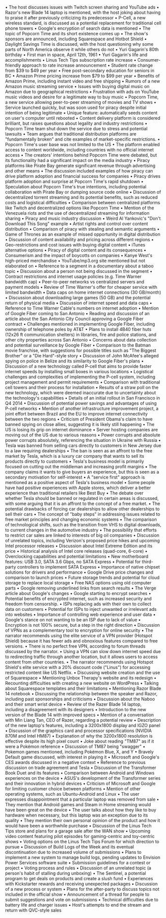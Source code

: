 • The host discusses issues with Twitch screen sharing and YouTube ads
• Razor's new Blade 14 laptop is mentioned, with the host joking about having to praise it after previously criticizing its predecessor
• P-Cell, a new wireless standard, is discussed as a potential replacement for traditional cell phone towers
• Google's encryption of search data is mentioned
• The topic of Popcorn Time and its short existence comes up
• The show's sponsors are announced, including Squarespace and Hotbot Shield
• Daylight Savings Time is discussed, with the host questioning why some parts of North America observe it while others do not
• Yuri Gagarin's 80th birthday
• First man in space, April 12th, 1961
• Yuri Gagarin's life and accomplishments
• Linus Tech Tips subscription rate increase
• Consumer-friendly approach to rate increase announcement
• Student rate change from $39 to $49 per year
• Free post-secondary education for seniors in BC
• Amazon Prime pricing increase from $79 to $99 per year
• Benefits of Amazon Prime, including instant video and free shipping
• Rumors of a new Amazon music streaming service
• Issues with buying digital music on Amazon due to geographical restrictions
• Frustration with ads on YouTube music videos and desire for a legitimate way to buy music
• Popcorn Time, a new service allowing peer-to-peer streaming of movies and TV shows
• Service launched quickly, but was soon used for piracy despite initial intention of being legitimate
• Unique feature: automatically seeds content on user's computer until rebooted
• Content delivery platform is considered brilliant, but raises questions about legality and industry restrictions
• Popcorn Time team shut down the service due to stress and potential lawsuits
• Team argues that traditional distribution platforms are "fundamentally broken" and cite examples of market-specific restrictions.
• Popcorn Time's user base was not limited to the US
• The platform enabled access to content worldwide, including countries with no official internet access
• The creators' intentions behind Popcorn Time were debated, but its functionality had a significant impact on the media industry
• Piracy platforms like Pirate Bay generate significant revenue through advertising and other means
• The discussion included examples of how piracy can drive platform adoption and financial success for companies
• Piracy drives platform adoption and surprise at Popcorn Time's rapid shutdown
• Speculation about Popcorn Time's true intentions, including potential collaboration with Pirate Bay or dumping source code online
• Discussion of decentralized torrent streaming and its potential benefits, such as reduced costs and logistical difficulties
• Comparison between centralized platforms like Twitch and decentralized options like Popcorn Time
• Mention of the Venezuela riots and the use of decentralized streaming for information sharing
• Piracy and music industry discussion
• Weird Al Yankovic's "Don't Download This Song" example
• Artist rights and control over content distribution
• Comparison of piracy with stealing and semantic arguments
• Game of Thrones as an example of missed opportunity in digital distribution
• Discussion of content availability and pricing across different regions
• Geo-restrictions and cost issues with buying digital content
• iTunes alternative options
• Piracy of digital content and its consequences
• Consumerism and the impact of boycotts on companies
• Kanye West's high-priced merchandise
• YouTube/mp3.org site mentioned but not elaborated on
• Reference to a segment in a documentary about a taboo topic
• Discussion about a person not being discussed in the segment
• Contract restrictions and internet usage policies (e.g. Time Warner bandwidth cap)
• Peer-to-peer networks vs centralized servers and payment models
• Review of Time Warner's offer for cheaper service with limited bandwidth
• Data caps on home internet connections (30 GB/month)
• Discussion about downloading large games (50 GB) and the potential return of physical media
• Discussion of internet speed and data caps
• Reference to Time Warner Cable's numbers on internet adoption
• Mention of Google Fiber coming to San Antonio
• Reading and discussion of an article about the San Antonio City Council approving a Google Fiber contract
• Challenges mentioned in implementing Google Fiber, including ownership of telephone poles by AT&T
• Plans to install 4B40 fiber huts (12x26 ft communication shelters) in libraries, fire and police stations, and other city properties across San Antonio
• Concerns about data collection and potential surveillance by Google Fiber
• Comparison to the Batman movie franchise, with suggestions for possible titles such as "The Biggest Brother" or a "Die Hard"-style story
• Discussion of John McAfee's alleged spying on police in Belize and its similarity to Google Fiber's plans
• Discussion of a new technology called P-cell that aims to provide faster internet speeds by installing small boxes in various locations
• Logistical challenges and complexities of implementing the P-cell system, including project management and permit requirements
• Comparison with traditional cell towers and their process for installation
• Results of a straw poll on the new technology, which were deemed inaccurate due to uncertainty about the technology's capabilities
• Details of an initial rollout in San Francisco in Q4 2014
• Discussion of potential power savings and advantages of using P-cell networks
• Mention of another infrastructure improvement project, a joint effort between Brazil and the EU to improve internet connectivity between the two regions
• Criticism of President Obama's claim to have banned spying on close allies, suggesting it is likely still happening
• The US is losing its grip on internet dominance
• Server hosting companies are moving out of the US due to various reasons
• Power corrupts and absolute power corrupts absolutely, referencing the situation in Ukraine with Russia
• Tesla was banned from selling cars directly to customers in New Jersey due to a law requiring dealerships
• The ban is seen as an affront to the free market by Tesla, which is a luxury car company that wants to sell its products directly to customers
• Tesla's business model is primarily focused on cutting out the middleman and increasing profit margins
• The company claims it wants to give buyers an experience, but this is seen as a secondary motivation for self-interest
• A "service first" approach is mentioned as a positive aspect of Tesla's business model
• Some people have had positive experiences with Apple stores, which deliver a better experience than traditional retailers like Best Buy
• The debate over whether Tesla should be banned or regulated in certain areas is discussed, with some arguing that it is an affront to the concept of a free market.
• The potential drawbacks of forcing car dealerships to allow other dealerships to sell their cars
• The concept of "baby steps" in addressing issues related to free market principles and changing economic systems
• The comparison of technological shifts, such as the transition from VHS to digital downloads, to current changes in the automotive industry
• The possibility that efforts to restrict car sales are linked to interests of big oil companies
• Discussion of unrelated topics, including Verizon's proposed price hikes and upcoming Intel processor releases
• Discussion about Intel Extreme Edition and its price
• Historical analysis of Intel core releases (quad-core, 6-core)
• Overclocking capabilities and potential limitations
• New motherboard features: USB 3.0, SATA 3.6 Gbps, no SATA Express
• Potential for third-party controllers to implement SATA Express
• Importance of native chipset solutions for drivers and performance
• Google Drive price changes and comparison to launch prices
• Future storage trends and potential for cloud storage to replace local storage
• Free NAS options using old computer parts
• Google removing underlined links from search results
• The Verge article about Google's changes
• Google starting to encrypt searches
• Potential benefits of encrypted internet, such as increased security and freedom from censorship.
• ISPs replacing ads with their own to collect data on customers
• Potential for ISPs to inject unwanted or irrelevant ads into websites
• Importance of controlling web experience and user data
• Google's stance on not wanting to be an ISP due to lack of value
• Encryption is not 100% secure, but a step in the right direction
• Discussion of VPNs as a complementary tool to encryption for online security
• The narrator recommends using the elite service of a VPN provider (Hotspot Shield) because it has fewer ads and obnoxious features compared to free versions.
• There is no perfect free VPN, according to forum threads discussed by the narrator.
• Using a VPN can slow down internet speed due to redirecting traffic through another location, but it allows users to access content from other countries.
• The narrator recommends using Hotspot Shield's elite service with a 20% discount code ("Linus") for accessing restricted content like US Netflix.
• Discussing website creation and the use of Squarespace
• Mentioning Unbox Therapy's website and its redesign
• Recounting difficulties with creating a new website on WordPress
• Talking about Squarespace templates and their limitations
• Mentioning Razor Blade 14 notebook
• Discussing the relationship between the speaker and Razor, including past sponsorships and criticisms
• Discussion about the Naboo and their smart wrist device
• Review of the Razer Blade 14 laptop, including a disagreement with its designers
• Introduction to the new version of the Blade 14 with improved specs
• Mention of a conversation with Min Liang Tan, CEO of Razer, regarding a potential review
• Description of the new laptop's features, including a 3200x1800 display and IGZO panel
• Discussion of the graphics card and processor specifications (NVIDIA 870M and Intel HM87)
• Explanation of why the 3200x1800 resolution is effective despite its high pixel count
• Joke about reading "TM87" as if it were a Pokémon reference
• Discussion of TM87 being "swagger"
• Pokemon games mentioned, including Pokémon Blue, X, and Y
• Bravely Default game discussed, with interest in playing it
• Microsoft and Google's CES awards discussed in a negative context
• Reference to previous discussion on trade agreement and Tesla
• Discussion of the Transformer Book Duet and its features
• Comparison between Android and Windows experiences on the device
• ASUS's development of the Transformer series and their innovation in hybrid devices
• Criticism of Microsoft and Google for limiting customer choice between platforms
• Mention of other operating systems, such as Ubuntu-Android and Linux
• The user expresses disappointment that a particular laptop was removed from sale
• They mention that Android games and Steam in Home streaming would have been great on the device
• The user talks about how they like to buy hardware when necessary, but this laptop was an exception due to its quality
• They mention their own personal opinion of the product and how it would have been a worthwhile purchase
• Discussion of the Linus Tech Tips store and plans for a garage sale after the WAN show
• Upcoming video content featuring pilot episodes for gaming-centric and toy-centric shows
• Voting options on the Linus Tech Tips Forum for which direction to pursue
• Discussion of Build Logs of the Week and its eventual discontinuation due to increased volume of submissions
• Plans to implement a new system to manage build logs, pending updates to Envision Power Services software suite
• Submission guidelines for a contest or project
• Voting process and rules
• Discussion of an unrelated topic (a person's habit of stalling during unboxing)
• The Sentinel, a potential program to get deals on products and create a slush fund
• Experiences with Kickstarter rewards and receiving unexpected packages
• Discussion of a new process or system
• Plans for the after-party to discuss topics not included in the official show
• Announcement of a thread for people to submit suggestions and vote on submissions
• Technical difficulties due to battery life and charger issues
• Host's attempts to end the stream and return with QVC-style sales